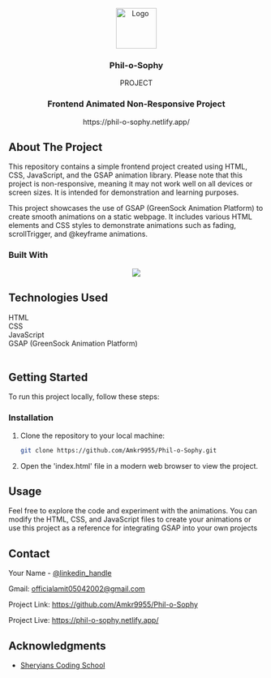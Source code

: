 <!-- Improved compatibility of back to top link: See: https://github.com/othneildrew/Best-README-Template/pull/73 -->

<!--
*** Thanks for checking out the Best-README-Template. If you have a suggestion
*** that would make this better, please fork the repo and create a pull request
*** or simply open an issue with the tag "enhancement".
*** Don't forget to give the project a star!
*** Thanks again! Now go create something AMAZING! :D
-->



<!-- PROJECT SHIELDS -->
<!--
*** I'm using markdown "reference style" links for readability.
*** Reference links are enclosed in brackets [ ] instead of parentheses ( ).
*** See the bottom of this document for the declaration of the reference variables
*** for contributors-url, forks-url, etc. This is an optional, concise syntax you may use.
*** https://www.markdownguide.org/basic-syntax/#reference-style-links
-->



<!-- PROJECT LOGO -->
<br />
<div align="center">
  <a href="https://github.com/Amkr9955/Phil-o-Sophy">
    <img src="https://github.com/Amkr9955/Phil-o-Sophy/assets/92258606/d8ca812a-5d3c-4820-82d8-4a6f792d31cd" alt="Logo" width="80" height="80">
  </a>


<h3 align="center">Phil-o-Sophy</h3>

  <p align="center">
    PROJECT
    <br />
    <h3>Frontend Animated Non-Responsive Project</h3>
    <p>https://phil-o-sophy.netlify.app/</p>
    
    
  </p>
</div>



<!-- ABOUT THE PROJECT -->
## About The Project

<p>
This repository contains a simple frontend project created using HTML, CSS, JavaScript, and the GSAP animation library. Please note that this project is non-responsive, meaning it may not work well on all devices or screen sizes. It is intended for demonstration and learning purposes.
</p>
This project showcases the use of GSAP (GreenSock Animation Platform) to create smooth animations on a static webpage. It includes various HTML elements and CSS styles to demonstrate animations such as fading, scrollTrigger, and @keyframe animations.



### Built With
<p>



<p align="center">
  <a href="https://skillicons.dev">
    <img src="https://skillicons.dev/icons?i=github,js,html,css" />
  </a>
</p>

</p>

<h2>Technologies Used</h2>
HTML</br>
CSS</br>
JavaScript</br>
GSAP (GreenSock Animation Platform)</br>
</br>



<!-- GETTING STARTED -->
## Getting Started

To run this project locally, follow these steps:


### Installation
<p>

1. Clone the repository to your local machine:
   ```sh
   git clone https://github.com/Amkr9955/Phil-o-Sophy.git
   ```
2. Open the 'index.html' file in a modern web browser to view the project.

</p>





<!-- USAGE EXAMPLES -->
## Usage

Feel free to explore the code and experiment with the animations. You can modify the HTML, CSS, and JavaScript files to create your animations or use this project as a reference for integrating GSAP into your own projects


<!-- CONTACT -->
## Contact

Your Name - [@linkedin_handle](edin.com/in/amit-kumar-34b3981b4/) 
</br>


Gmail: officialamit05042002@gmail.com


Project Link: https://github.com/Amkr9955/Phil-o-Sophy

Project Live: https://phil-o-sophy.netlify.app/





<!-- ACKNOWLEDGMENTS -->
## Acknowledgments

* [Sheryians Coding School](https://sheryians.com/)




